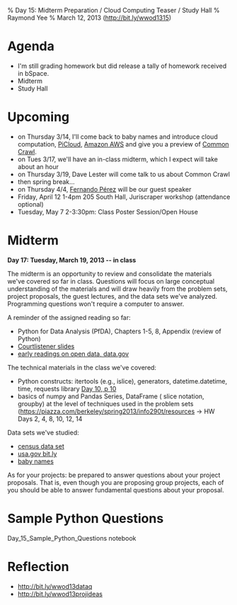 % Day 15:  Midterm Preparation / Cloud Computing Teaser / Study Hall
% Raymond Yee 
% March 12, 2013 (<http://bit.ly/wwod1315>)

# Agenda

* I'm still grading homework but did release a tally of homework received in bSpace.
* Midterm
* Study Hall

# Upcoming

*  on Thursday 3/14, I'll come back to baby names and introduce cloud computation, [PiCloud](http://www.picloud.com/),
[Amazon AWS](http://aws.amazon.com/) and give you a preview of [Common Crawl](http://commoncrawl.org/).
* on Tues 3/17, we'll have an in-class midterm, which I expect will take about an hour
* on Thursday 3/19, Dave Lester will come talk to us about Common Crawl
* then spring break...
* on Thursday 4/4, [Fernando Pérez](http://fperez.org/) will be our guest speaker
* Friday, April 12 1-4pm 205 South Hall, Juriscraper workshop (attendance optional)
* Tuesday, May 7 2-3:30pm:  Class Poster Session/Open House

# Midterm

**Day 17:  Tuesday, March 19, 2013 -- in class**

The midterm is an opportunity to review and consolidate the materials we've
covered so far in class. Questions will focus on large conceptual understanding
of the materials and will draw heavily from the problem sets, project proposals,
the guest lectures, and the data sets we've analyzed. Programming questions
won't require a computer to answer.

A reminder of the assigned reading so far:

   * Python for Data Analysis (PfDA), Chapters 1-5, 8, Appendix (review of Python) 
   * [Courtlistener slides](https://docs.google.com/file/d/0B-NkkRVaYqkUUFRfNXFhWnIydXM/edit?usp=sharing&pli=1) 
   * [early readings on open data, data.gov](http://htmlpreview.github.com/?https://github.com/rdhyee/working-open-data/blob/master/lectures/day01.html#(13))

The technical materials in the class we've covered:

   * Python constructs: itertools  (e.g., islice), generators, datetime.datetime, time, requests library [Day 10, p 10](http://htmlpreview.github.com/?https://github.com/rdhyee/working-open-data/blob/master/lectures/day10.html#(10))
   * basics of numpy and Pandas Series, DataFrame ( slice notation, groupby) at the level of techniques used in the problem sets (https://piazza.com/berkeley/spring2013/info290t/resources -> HW Days 2, 4, 8, 10, 12, 14

Data sets we've studied:

   * [census data set](https://github.com/rdhyee/working-open-data/tree/master/data/census)
   * [usa.gov bit.ly](https://github.com/pydata/pydata-book/blob/master/ch02/usagov_bitly_data2012-03-16-1331923249.txt)
   * [baby names](https://github.com/pydata/pydata-book/tree/master/ch02/names)

As for your projects: be prepared to answer questions about your project
proposals. That is, even though you are proposing group projects, each of you
should be able to answer fundamental questions about your proposal.

# Sample Python Questions

Day_15_Sample_Python_Questions notebook

# Reflection

* <http://bit.ly/wwod13dataq>
* <http://bit.ly/wwod13projideas>



